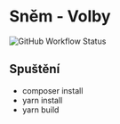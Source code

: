 # Sněm - Volby
![GitHub Workflow Status](https://img.shields.io/github/workflow/status/skaut/snem-volby/main)

## Spuštění
- composer install
- yarn install
- yarn build
